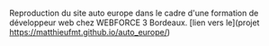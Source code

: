 Reproduction du site auto europe dans le cadre d'une formation de développeur web chez WEBFORCE 3 Bordeaux.
[lien vers le](projet https://matthieufmt.github.io/auto_europe/)
 
